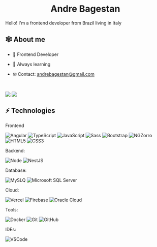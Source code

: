 <h1 align="center"><strong>Andre Bagestan</strong></h1>

<p>Hello! I'm a frontend developer from Brazil living in Italy</p>


## 🕸 About me

- 💼 Frontend Developer

- 💪 Always learning

- ✉ Contact: andrebagestan@gmail.com

<br />

<img align="center" src="https://github-readme-stats.vercel.app/api?username=Bagestan&show_icons=true&include_all_commits=true&theme=tokyonight&hide_border=true"/> <img align="center" src="https://github-readme-stats.vercel.app/api/top-langs/?username=Bagestan&layout=compact&theme=tokyonight&hide_border=true" />

## ⚡ Technologies


Frontend

![Angular](https://img.shields.io/badge/-Angular-DD0031?style=flat-square&logo=angular)
![TypeScript](https://img.shields.io/badge/-TypeScript-007ACC?style=flat-square&logo=typescript&logoColor=white)
![JavaScript](https://img.shields.io/badge/-JavaScript-black?style=flat-square&logo=javascript)
![Sass](https://img.shields.io/badge/-Sass-CC6699?style=flat-square&logo=sass&logoColor=white)
![Bootstrap](https://img.shields.io/badge/-Bootstrap-563D7C?style=flat-square&logo=bootstrap)
![NGZorro](https://img.shields.io/badge/-ngZorro-0170FE?style=flat-square&logo=antdesign)
![HTML5](https://img.shields.io/badge/-HTML5-E34F26?style=flat-square&logo=html5&logoColor=white)
![CSS3](https://img.shields.io/badge/-CSS3-1572B6?style=flat-square&logo=css3)

Backend: 

![Node](https://img.shields.io/badge/-Node-339933?style=flat-square&logo=nodedotjs&logoColor=white)
![NestJS](https://img.shields.io/badge/-NestJS-E0234E?style=flat-square&logo=nestjs&logoColor=white)

Database:

![MySLQ](https://img.shields.io/badge/MySQL-4479A1?style=for-the-badge&logo=mysql&logoColor=white)
![Microsoft SQL Server](https://img.shields.io/badge/-SQL%20Server-CC2927?style=flat-square&logo=microsoft-sql-server&logoColor=white)

Cloud:

![Vercel](https://img.shields.io/badge/-Vercel-black?style=flat-square&logo=vercel)
![Firebase](https://img.shields.io/badge/Firebase-FFCA28?style=flat-square&logo=firebase&logoColor=white)
![Oracle Cloud](https://img.shields.io/badge/Oracle%20Cloud-F80000?style=flat-square&logo=oracle&logoColor=white)

Tools:

![Docker](https://img.shields.io/badge/-Docker-2496ED?style=flat-square&logo=docker&logoColor=white)
![Git](https://img.shields.io/badge/-Git-black?style=flat-square&logo=git)
![GitHub](https://img.shields.io/badge/-GitHub-181717?style=flat-square&logo=github)

IDEs:

![VSCode](https://img.shields.io/badge/-VSCode-007ACC?style=flat-square&logo=visual-studio-code&logoColor=white)
